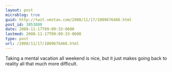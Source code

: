 ```yaml
---
layout: post
microblog: true
guid: http://twit.vmstan.com/2008/11/17/1009676466.html
post_id: 3053808
date: 2008-11-17T09:09:33-0600
lastmod: 2008-11-17T09:09:33-0600
type: post
url: /2008/11/17/1009676466.html
---
```

Taking a mental vacation all weekend is nice, but it just makes going back to reality all that much more difficult.
